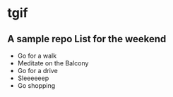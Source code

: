 # tgif
A sample repo
List for the weekend
--------------------
* Go for a walk
* Meditate on the Balcony
* Go for a drive
* Sleeeeeep
* Go shopping
